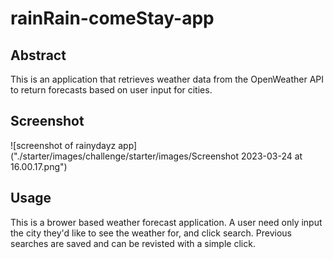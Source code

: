 # rainRain-comeStay-app

## Abstract
This is an application that retrieves weather data from the OpenWeather API to return forecasts based on user input for cities. 

## Screenshot
![screenshot of rainydayz app]("./starter/images/challenge/starter/images/Screenshot 2023-03-24 at 16.00.17.png")



## Usage
This is a brower based weather forecast application. A user need only input the city they'd like to see the weather for, and click search. Previous searches are saved and can be revisted with a simple click. 




